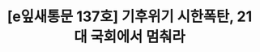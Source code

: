 ---
href: 'https://stib.ee/0kF2'
title: '[e잎새통문 137호] 기후위기 시한폭탄, 21대 국회에서 멈춰라'
img: '/_assets/137.jpg'
---